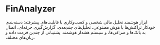 # FinAnalyzer
ابزار هوشمند تحلیل مالی شخصی و کسب‌وکاری با قابلیت‌های پیشرفته: دسته‌بندی خودکار تراکنش‌ها با هوش مصنوعی، تحلیل‌های چندبعدی، گزارش‌گیری حرفه‌ای، اتصال به بانک‌ها و صرافی‌ها، و سیستم هشدار هوشمند. پشتیبانی از چندین فرمت داده و زبان‌های مختلف.

